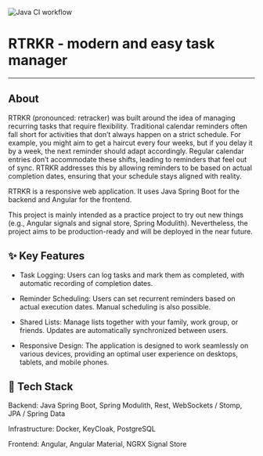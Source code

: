 ![Java CI workflow](https://github.com/lbakker77/retracker/actions/workflows/maven.yml/badge.svg)

# RTRKR - modern and easy task manager

---


## About
RTRKR (pronounced: retracker) was built around the idea of managing recurring tasks that require flexibility. Traditional calendar reminders often fall short for activities that don’t always happen on a strict schedule. For example, you might aim to get a haircut every four weeks, but if you delay it by a week, the next reminder should adapt accordingly. Regular calendar entries don’t accommodate these shifts, leading to reminders that feel out of sync. RTRKR addresses this by allowing reminders to be based on actual completion dates, ensuring that your schedule stays aligned with reality.

RTRKR is a responsive web application. It uses Java Spring Boot for the backend and Angular for the frontend.

This project is mainly intended as a practice project to try out new things (e.g., Angular signals and signal store, Spring Modulith). Nevertheless, the project aims to be production-ready and will be deployed in the near future. 



## :sparkles: Key Features

* Task Logging: Users can log tasks and mark them as completed, with automatic recording of completion dates.

* Reminder Scheduling: Users can set recurrent reminders based on actual execution dates. Manual scheduling is also possible.

* Shared Lists: Manage lists together with your family, work group, or friends. Updates are automatically synchronized between users.

* Responsive Design: The application is designed to work seamlessly on various devices, providing an optimal user experience on desktops, tablets, and mobile phones.

## :electric_plug: Tech Stack

Backend: Java Spring Boot, Spring Modulith, Rest, WebSockets / Stomp, JPA / Spring Data

Infrastructure: Docker, KeyCloak, PostgreSQL

Frontend: Angular, Angular Material, NGRX Signal Store

